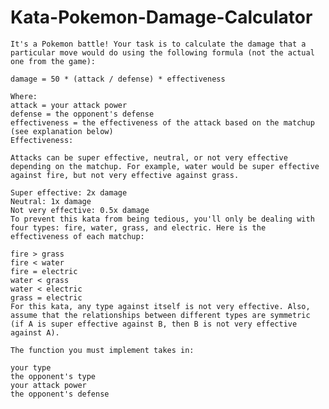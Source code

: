 # Kata-Pokemon-Damage-Calculator

    It's a Pokemon battle! Your task is to calculate the damage that a particular move would do using the following formula (not the actual one from the game):

    damage = 50 * (attack / defense) * effectiveness

    Where:
    attack = your attack power
    defense = the opponent's defense
    effectiveness = the effectiveness of the attack based on the matchup (see explanation below)
    Effectiveness:

    Attacks can be super effective, neutral, or not very effective depending on the matchup. For example, water would be super effective against fire, but not very effective against grass.

    Super effective: 2x damage
    Neutral: 1x damage
    Not very effective: 0.5x damage
    To prevent this kata from being tedious, you'll only be dealing with four types: fire, water, grass, and electric. Here is the effectiveness of each matchup:

    fire > grass
    fire < water
    fire = electric
    water < grass
    water < electric
    grass = electric
    For this kata, any type against itself is not very effective. Also, assume that the relationships between different types are symmetric (if A is super effective against B, then B is not very effective against A).

    The function you must implement takes in:

    your type
    the opponent's type
    your attack power
    the opponent's defense
